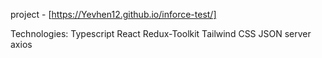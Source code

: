 project - [https://Yevhen12.github.io/inforce-test/]

Technologies:
Typescript
React
Redux-Toolkit
Tailwind CSS
JSON server
axios
